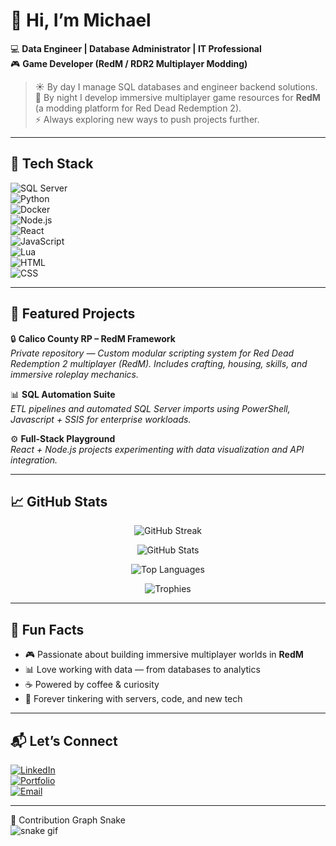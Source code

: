 # 👋 Hi, I’m Michael  

💻 **Data Engineer | Database Administrator | IT Professional**  
🎮 **Game Developer (RedM / RDR2 Multiplayer Modding)**  

> ☀️ By day I manage SQL databases and engineer backend solutions.  
> 🌙 By night I develop immersive multiplayer game resources for **RedM** (a modding platform for Red Dead Redemption 2).  
> ⚡ Always exploring new ways to push projects further.  

---

## 🚀 Tech Stack  

![SQL Server](https://skillicons.dev/icons?i=mssql)  
![Python](https://skillicons.dev/icons?i=python)  
![Docker](https://skillicons.dev/icons?i=docker)  
![Node.js](https://skillicons.dev/icons?i=nodejs)  
![React](https://skillicons.dev/icons?i=react)  
![JavaScript](https://skillicons.dev/icons?i=js)  
![Lua](https://skillicons.dev/icons?i=lua)  
![HTML](https://skillicons.dev/icons?i=html)  
![CSS](https://skillicons.dev/icons?i=css)  

---

## 🌟 Featured Projects  

🔒 **Calico County RP – RedM Framework**  
*Private repository — Custom modular scripting system for Red Dead Redemption 2 multiplayer (RedM). Includes crafting, housing, skills, and immersive roleplay mechanics.*  

📊 **SQL Automation Suite**  
*ETL pipelines and automated SQL Server imports using PowerShell, Javascript + SSIS for enterprise workloads.*  

⚙️ **Full-Stack Playground**  
*React + Node.js projects experimenting with data visualization and API integration.*  

---

## 📈 GitHub Stats  

<p align="center">
  <img src="https://streak-stats.demolab.com?user=YOURUSERNAME&theme=radical&hide_border=true" alt="GitHub Streak"/>
</p>

<p align="center">
  <img src="https://github-readme-stats.vercel.app/api?username=YOURUSERNAME&show_icons=true&theme=radical&hide_border=true" alt="GitHub Stats"/>
</p>

<p align="center">
  <img src="https://github-readme-stats.vercel.app/api/top-langs/?username=YOURUSERNAME&layout=compact&theme=radical&hide_border=true" alt="Top Languages"/>
</p>

<p align="center">
  <img src="https://github-profile-trophy.vercel.app/?username=YOURUSERNAME&theme=radical&no-frame=true&no-bg=true&margin-w=10" alt="Trophies"/>
</p>

---

## 🎯 Fun Facts  
- 🎮 Passionate about building immersive multiplayer worlds in **RedM**  
- 📊 Love working with data — from databases to analytics  
- ☕ Powered by coffee & curiosity  
- 🔧 Forever tinkering with servers, code, and new tech  

---

## 📬 Let’s Connect  

[![LinkedIn](https://img.shields.io/badge/LinkedIn-0077B5?logo=linkedin&logoColor=white)](https://www.linkedin.com/in/michaelwfwilke/)  
[![Portfolio](https://img.shields.io/badge/Portfolio-000000?logo=vercel&logoColor=white)](http://michaelwilke.com)  
[![Email](https://img.shields.io/badge/Email-D14836?logo=gmail&logoColor=white)](mailto:mwilke199752@gmail.com)  

---

🐍 Contribution Graph Snake  
![snake gif](https://github.com/flamespinner/blob/output/github-contribution-grid-snake.svg)
